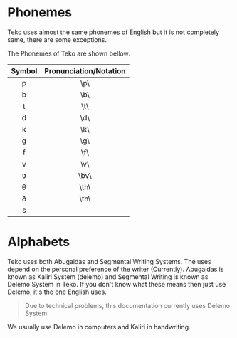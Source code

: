 # Phonemes
Teko uses almost the same phonemes of English but it is not completely same, there are some exceptions.

The Phonemes of Teko are shown bellow:

| Symbol | Pronunciation/Notation |
|:------:|:----------------------:|
|   p    |        \p\             |
|   b    |        \b\             |
|   t    |        \t\             |
|   d    |        \d\             |
|   k    |        \k\             |
|   g    |        \g\             |
|   f    |        \f\             |
|   v    |        \v\             |
|   ʋ    |        \bv\            |
|   θ    |        \th\            |
|   ð    |        \th\            |
|   s    |         


# Alphabets
Teko uses both Abugaidas and Segmental Writing Systems. The uses depend on the personal preference of the writer (Currently).
Abugaidas is known as Kaliri System (<teko>delemo</teko>) and Segmental Writing is known as Delemo System in Teko.
If you don't know what these means then just use Delemo, it's the one English uses.

> Due to technical problems, this documentation currently uses Delemo System.

We usually use Delemo in computers and Kaliri in handwriting.



